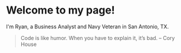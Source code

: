 # Welcome to my page! 
I'm Ryan, a Business Analyst and Navy Veteran in San Antonio, TX.

> Code is like humor. When you have to explain it, it’s bad. – Cory House
<!--
**RyanPoole85/RyanPoole85** is a ✨ _special_ ✨ repository because its `README.md` (this file) appears on your GitHub profile.

Here are some ideas to get you started:

- 🔭 I’m currently working on ...
- 🌱 I’m currently learning ...
- 👯 I’m looking to collaborate on ...
- 🤔 I’m looking for help with ...
- 💬 Ask me about ...
- 📫 How to reach me: ...
- 😄 Pronouns: ...
- ⚡ Fun fact: ...
-->

